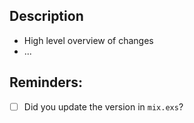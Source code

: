 ## Description

- High level overview of changes
- ...

## Reminders:

- [ ] Did you update the version in `mix.exs`?
